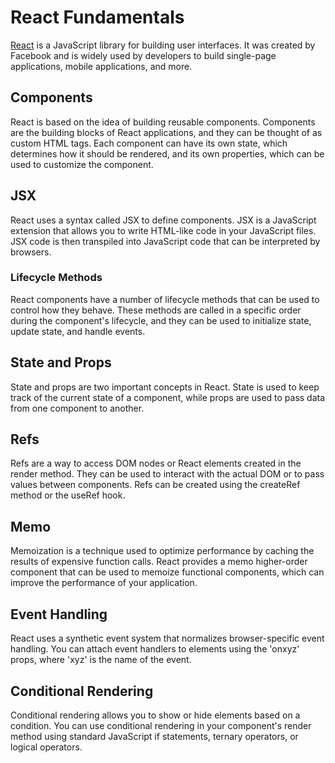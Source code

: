 # React Fundamentals

[React](https://react.dev) is a JavaScript library for building user interfaces. It was created by Facebook and is widely used by developers to build single-page applications, mobile applications, and more.

## Components

React is based on the idea of building reusable components. Components are the building blocks of React applications, and they can be thought of as custom HTML tags. Each component can have its own state, which determines how it should be rendered, and its own properties, which can be used to customize the component.

## JSX

React uses a syntax called JSX to define components. JSX is a JavaScript extension that allows you to write HTML-like code in your JavaScript files. JSX code is then transpiled into JavaScript code that can be interpreted by browsers.

### Lifecycle Methods

React components have a number of lifecycle methods that can be used to control how they behave. These methods are called in a specific order during the component's lifecycle, and they can be used to initialize state, update state, and handle events.

## State and Props

State and props are two important concepts in React. State is used to keep track of the current state of a component, while props are used to pass data from one component to another.

## Refs
Refs are a way to access DOM nodes or React elements created in the render method. They can be used to interact with the actual DOM or to pass values between components. Refs can be created using the createRef method or the useRef hook.

## Memo

Memoization is a technique used to optimize performance by caching the results of expensive function calls. React provides a memo higher-order component that can be used to memoize functional components, which can improve the performance of your application.

## Event Handling
React uses a synthetic event system that normalizes browser-specific event handling. You can attach event handlers to elements using the 'onxyz' props, where 'xyz' is the name of the event.

## Conditional Rendering
Conditional rendering allows you to show or hide elements based on a condition. You can use conditional rendering in your component's render method using standard JavaScript if statements, ternary operators, or logical operators.
